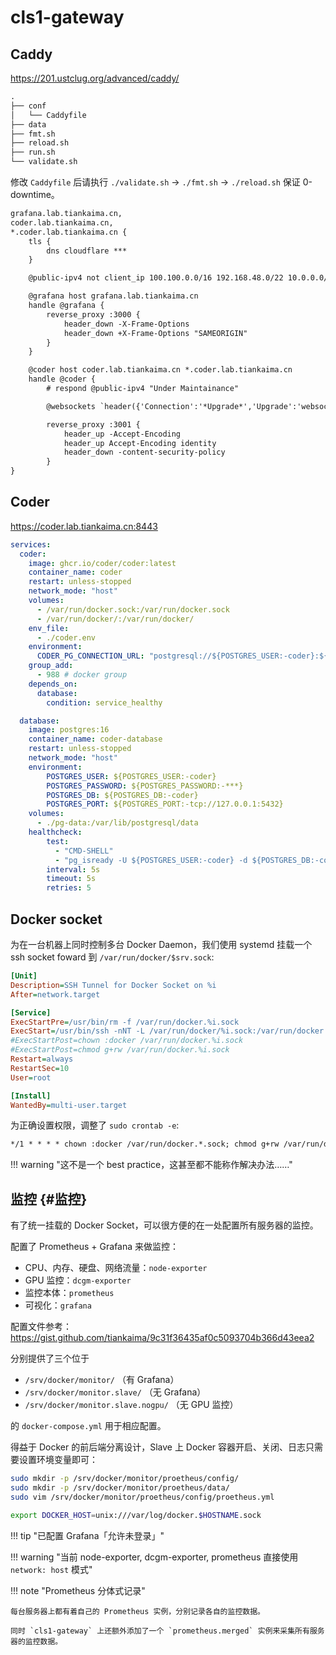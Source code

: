 # cls1-gateway

## Caddy

<https://201.ustclug.org/advanced/caddy/>

```txt title="/srv/docker/caddy"
.
├── conf
│   └── Caddyfile
├── data
├── fmt.sh
├── reload.sh
├── run.sh
└── validate.sh
```

修改 `Caddyfile` 后请执行 `./validate.sh` -> `./fmt.sh` -> `./reload.sh` 保证 0-downtime。


```txt title="/srv/docker/caddy/conf/Caddyfile"
grafana.lab.tiankaima.cn,
coder.lab.tiankaima.cn,
*.coder.lab.tiankaima.cn {
	tls {
		dns cloudflare ***
	}

	@public-ipv4 not client_ip 100.100.0.0/16 192.168.48.0/22 10.0.0.0/8

	@grafana host grafana.lab.tiankaima.cn
	handle @grafana {
		reverse_proxy :3000 {
			header_down -X-Frame-Options
			header_down +X-Frame-Options "SAMEORIGIN"
		}
	}

	@coder host coder.lab.tiankaima.cn *.coder.lab.tiankaima.cn
	handle @coder {
		# respond @public-ipv4 "Under Maintainance"

		@websockets `header({'Connection':'*Upgrade*','Upgrade':'websocket'}) || header({':protocol': 'websocket'})`

		reverse_proxy :3001 {
			header_up -Accept-Encoding
			header_up Accept-Encoding identity
			header_down -content-security-policy
		}
}
```

## Coder

<https://coder.lab.tiankaima.cn:8443>

```yaml title="/srv/docker/coder/docker-compose.yaml"
services:
  coder:
    image: ghcr.io/coder/coder:latest
    container_name: coder
    restart: unless-stopped
    network_mode: "host"
    volumes:
      - /var/run/docker.sock:/var/run/docker.sock
      - /var/run/docker/:/var/run/docker/
    env_file:
      - ./coder.env
    environment:
      CODER_PG_CONNECTION_URL: "postgresql://${POSTGRES_USER:-coder}:${POSTGRES_PASSWORD:-***}@127.0.0.1/${POSTGRES_DB:-coder}?sslmode=disable"
    group_add:
      - 988 # docker group
    depends_on:
      database:
        condition: service_healthy

  database:
    image: postgres:16
    container_name: coder-database
    restart: unless-stopped
    network_mode: "host"
    environment:
        POSTGRES_USER: ${POSTGRES_USER:-coder}
        POSTGRES_PASSWORD: ${POSTGRES_PASSWORD:-***}
        POSTGRES_DB: ${POSTGRES_DB:-coder}
        POSTGRES_PORT: ${POSTGRES_PORT:-tcp://127.0.0.1:5432}
    volumes:
      - ./pg-data:/var/lib/postgresql/data
    healthcheck:
        test:
          - "CMD-SHELL"
          - "pg_isready -U ${POSTGRES_USER:-coder} -d ${POSTGRES_DB:-coder}"
        interval: 5s
        timeout: 5s
        retries: 5
```

## Docker socket

为在一台机器上同时控制多台 Docker Daemon，我们使用 systemd 挂载一个 ssh socket foward 到 `/var/run/docker/$srv.sock`:

```ini title="/etc/systemd/system/docker-tunnel@$.service"
[Unit]
Description=SSH Tunnel for Docker Socket on %i
After=network.target

[Service]
ExecStartPre=/usr/bin/rm -f /var/run/docker.%i.sock
ExecStart=/usr/bin/ssh -nNT -L /var/run/docker/%i.sock:/var/run/docker.sock coder@%i
#ExecStartPost=chown :docker /var/run/docker.%i.sock
#ExecStartPost=chmod g+rw /var/run/docker.%i.sock
Restart=always
RestartSec=10
User=root

[Install]
WantedBy=multi-user.target
```

为正确设置权限，调整了 `sudo crontab -e`:

```txt
*/1 * * * * chown :docker /var/run/docker.*.sock; chmod g+rw /var/run/docker.*.sock
```

!!! warning "这不是一个 best practice，这甚至都不能称作解决办法……"

## 监控 {#监控}

有了统一挂载的 Docker Socket，可以很方便的在一处配置所有服务器的监控。

配置了 Prometheus + Grafana 来做监控：

-   CPU、内存、硬盘、网络流量：`node-exporter`
-   GPU 监控：`dcgm-exporter`
-   监控本体：`prometheus`
-   可视化：`grafana`

配置文件参考：<https://gist.github.com/tiankaima/9c31f36435af0c5093704b366d43eea2>

分别提供了三个位于

-   `/srv/docker/monitor/` （有 Grafana）
-   `/srv/docker/monitor.slave/` （无 Grafana）
-   `/srv/docker/monitor.slave.nogpu/` （无 GPU 监控）

的 `docker-compose.yml` 用于相应配置。

得益于 Docker 的前后端分离设计，Slave 上 Docker 容器开启、关闭、日志只需要设置环境变量即可：

```bash title="On target slave"
sudo mkdir -p /srv/docker/monitor/proetheus/config/
sudo mkdir -p /srv/docker/monitor/proetheus/data/
sudo vim /srv/docker/monitor/proetheus/config/proetheus.yml
```

```bash title="On cls1-gateway"
export DOCKER_HOST=unix:///var/log/docker.$HOSTNAME.sock
```

!!! tip "已配置 Grafana「允许未登录」"

!!! warning "当前 node-exporter, dcgm-exporter, prometheus 直接使用 `network: host` 模式"

!!! note "Prometheus 分体式记录"

    每台服务器上都有着自己的 Prometheus 实例，分别记录各自的监控数据。

    同时 `cls1-gateway` 上还额外添加了一个 `prometheus.merged` 实例来采集所有服务器的监控数据。

